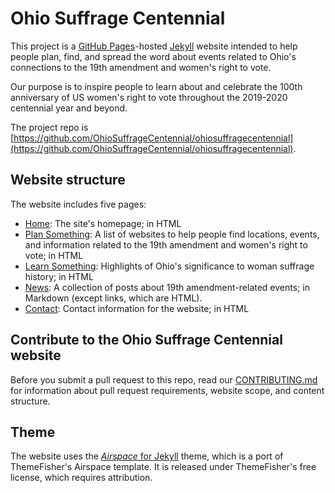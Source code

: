 # Ohio Suffrage Centennial

This project is a [GitHub Pages](https://pages.github.com/)-hosted [Jekyll](https://jekyllrb.com/) website intended to help people plan, find, and spread the word about events related to Ohio's connections to the 19th amendment and women's right to vote.

Our purpose is to inspire people to learn about and celebrate the 100th anniversary of US women's right to vote throughout the 2019-2020 centennial year and beyond.

The project repo is [https://github.com/OhioSuffrageCentennial/ohiosuffragecentennial](https://github.com/OhioSuffrageCentennial/ohiosuffragecentennial).

## Website structure

The website includes five pages:
* [Home](https://www.ohiosuffragecentennial.com/): The site's homepage; in HTML
* [Plan Something](https://www.ohiosuffragecentennial.com/plan/): A list of websites to help people find locations, events, and information related to the 19th amendment and women's right to vote; in HTML
* [Learn Something](https://www.ohiosuffragecentennial.com/connections/): Highlights of Ohio's significance to woman suffrage history; in HTML
* [News](https://www.ohiosuffragecentennial.com/news/): A collection of posts about 19th amendment-related events; in Markdown (except links, which are HTML).
* [Contact](https://github.com/OhioSuffrageCentennial/ohiosuffragecentennial/blob/gh-pages/contact.html): Contact information for the website; in HTML

## Contribute to the Ohio Suffrage Centennial website

Before you submit a pull request to this repo, read our [CONTRIBUTING.md](https://github.com/OhioSuffrageCentennial/ohiosuffragecentennial/blob/gh-pages/CONTRIBUTING.md) for information about pull request requirements, website scope, and content structure.

## Theme

The website uses the [*Airspace* for Jekyll](https://github.com/luminousrubyist/airspace-jekyll) theme, which is a port of ThemeFisher's Airspace template. It is released under ThemeFisher's free license, which requires attribution.
